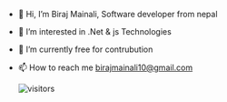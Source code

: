 - 👋 Hi, I’m Biraj Mainali, Software developer from nepal
- 👀 I’m interested in .Net & js Technologies
- 🌱 I’m currently free for contrubution
- 📫 How to reach me birajmainali10@gmail.com

     ![visitors](https://visitor-badge.glitch.me/badge?page_id=BirajMainali.BirajMainali)

